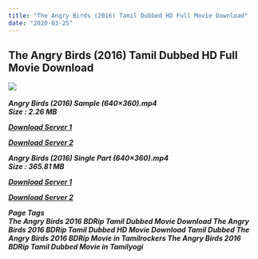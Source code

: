 ```yaml
---
title: "The Angry Birds (2016) Tamil Dubbed HD Full Movie Download"
date: "2020-03-25"
---
```


## The Angry Birds (2016) Tamil Dubbed HD Full Movie Download

![](https://images.moviebuff.com/a1c23baa-b95a-4fe2-b532-b129c8ff12a2?w=1000) 

_**Angry Birds (2016) Sample (640×360).mp4  
Size : 2.26 MB**_

[_**Download Server 1**_](http://du1.wetransfer.vip/files/Tamil{fd620c6e78cfff08ebfb4d2d3131a235617ba7e0206610644c5f25f325d4dc51}20Dubbed{fd620c6e78cfff08ebfb4d2d3131a235617ba7e0206610644c5f25f325d4dc51}20Movies/Tamil{fd620c6e78cfff08ebfb4d2d3131a235617ba7e0206610644c5f25f325d4dc51}20Recent{fd620c6e78cfff08ebfb4d2d3131a235617ba7e0206610644c5f25f325d4dc51}20Dubbed{fd620c6e78cfff08ebfb4d2d3131a235617ba7e0206610644c5f25f325d4dc51}20Movies/The{fd620c6e78cfff08ebfb4d2d3131a235617ba7e0206610644c5f25f325d4dc51}20Angry{fd620c6e78cfff08ebfb4d2d3131a235617ba7e0206610644c5f25f325d4dc51}20Birds{fd620c6e78cfff08ebfb4d2d3131a235617ba7e0206610644c5f25f325d4dc51}20(2016)/The{fd620c6e78cfff08ebfb4d2d3131a235617ba7e0206610644c5f25f325d4dc51}20Angry{fd620c6e78cfff08ebfb4d2d3131a235617ba7e0206610644c5f25f325d4dc51}20Birds{fd620c6e78cfff08ebfb4d2d3131a235617ba7e0206610644c5f25f325d4dc51}20(2016){fd620c6e78cfff08ebfb4d2d3131a235617ba7e0206610644c5f25f325d4dc51}20BDRip/Angry{fd620c6e78cfff08ebfb4d2d3131a235617ba7e0206610644c5f25f325d4dc51}20Birds{fd620c6e78cfff08ebfb4d2d3131a235617ba7e0206610644c5f25f325d4dc51}20(2016){fd620c6e78cfff08ebfb4d2d3131a235617ba7e0206610644c5f25f325d4dc51}20Sample{fd620c6e78cfff08ebfb4d2d3131a235617ba7e0206610644c5f25f325d4dc51}20(640x360).mp4)

[_**Download Server 2**_](http://du1.wetransfer.vip/files/Tamil{fd620c6e78cfff08ebfb4d2d3131a235617ba7e0206610644c5f25f325d4dc51}20Dubbed{fd620c6e78cfff08ebfb4d2d3131a235617ba7e0206610644c5f25f325d4dc51}20Movies/Tamil{fd620c6e78cfff08ebfb4d2d3131a235617ba7e0206610644c5f25f325d4dc51}20Recent{fd620c6e78cfff08ebfb4d2d3131a235617ba7e0206610644c5f25f325d4dc51}20Dubbed{fd620c6e78cfff08ebfb4d2d3131a235617ba7e0206610644c5f25f325d4dc51}20Movies/The{fd620c6e78cfff08ebfb4d2d3131a235617ba7e0206610644c5f25f325d4dc51}20Angry{fd620c6e78cfff08ebfb4d2d3131a235617ba7e0206610644c5f25f325d4dc51}20Birds{fd620c6e78cfff08ebfb4d2d3131a235617ba7e0206610644c5f25f325d4dc51}20(2016)/The{fd620c6e78cfff08ebfb4d2d3131a235617ba7e0206610644c5f25f325d4dc51}20Angry{fd620c6e78cfff08ebfb4d2d3131a235617ba7e0206610644c5f25f325d4dc51}20Birds{fd620c6e78cfff08ebfb4d2d3131a235617ba7e0206610644c5f25f325d4dc51}20(2016){fd620c6e78cfff08ebfb4d2d3131a235617ba7e0206610644c5f25f325d4dc51}20BDRip/Angry{fd620c6e78cfff08ebfb4d2d3131a235617ba7e0206610644c5f25f325d4dc51}20Birds{fd620c6e78cfff08ebfb4d2d3131a235617ba7e0206610644c5f25f325d4dc51}20(2016){fd620c6e78cfff08ebfb4d2d3131a235617ba7e0206610644c5f25f325d4dc51}20Sample{fd620c6e78cfff08ebfb4d2d3131a235617ba7e0206610644c5f25f325d4dc51}20(640x360).mp4)

_**Angry Birds (2016) Single Part (640×360).mp4  
Size : 365.81 MB**_

[_**Download Server 1**_](http://du1.wetransfer.vip/files/Tamil{fd620c6e78cfff08ebfb4d2d3131a235617ba7e0206610644c5f25f325d4dc51}20Dubbed{fd620c6e78cfff08ebfb4d2d3131a235617ba7e0206610644c5f25f325d4dc51}20Movies/Tamil{fd620c6e78cfff08ebfb4d2d3131a235617ba7e0206610644c5f25f325d4dc51}20Recent{fd620c6e78cfff08ebfb4d2d3131a235617ba7e0206610644c5f25f325d4dc51}20Dubbed{fd620c6e78cfff08ebfb4d2d3131a235617ba7e0206610644c5f25f325d4dc51}20Movies/The{fd620c6e78cfff08ebfb4d2d3131a235617ba7e0206610644c5f25f325d4dc51}20Angry{fd620c6e78cfff08ebfb4d2d3131a235617ba7e0206610644c5f25f325d4dc51}20Birds{fd620c6e78cfff08ebfb4d2d3131a235617ba7e0206610644c5f25f325d4dc51}20(2016)/The{fd620c6e78cfff08ebfb4d2d3131a235617ba7e0206610644c5f25f325d4dc51}20Angry{fd620c6e78cfff08ebfb4d2d3131a235617ba7e0206610644c5f25f325d4dc51}20Birds{fd620c6e78cfff08ebfb4d2d3131a235617ba7e0206610644c5f25f325d4dc51}20(2016){fd620c6e78cfff08ebfb4d2d3131a235617ba7e0206610644c5f25f325d4dc51}20BDRip/Angry{fd620c6e78cfff08ebfb4d2d3131a235617ba7e0206610644c5f25f325d4dc51}20Birds{fd620c6e78cfff08ebfb4d2d3131a235617ba7e0206610644c5f25f325d4dc51}20(2016){fd620c6e78cfff08ebfb4d2d3131a235617ba7e0206610644c5f25f325d4dc51}20Single{fd620c6e78cfff08ebfb4d2d3131a235617ba7e0206610644c5f25f325d4dc51}20Part{fd620c6e78cfff08ebfb4d2d3131a235617ba7e0206610644c5f25f325d4dc51}20(640x360).mp4)

[_**Download Server 2**_](http://du1.wetransfer.vip/files/Tamil{fd620c6e78cfff08ebfb4d2d3131a235617ba7e0206610644c5f25f325d4dc51}20Dubbed{fd620c6e78cfff08ebfb4d2d3131a235617ba7e0206610644c5f25f325d4dc51}20Movies/Tamil{fd620c6e78cfff08ebfb4d2d3131a235617ba7e0206610644c5f25f325d4dc51}20Recent{fd620c6e78cfff08ebfb4d2d3131a235617ba7e0206610644c5f25f325d4dc51}20Dubbed{fd620c6e78cfff08ebfb4d2d3131a235617ba7e0206610644c5f25f325d4dc51}20Movies/The{fd620c6e78cfff08ebfb4d2d3131a235617ba7e0206610644c5f25f325d4dc51}20Angry{fd620c6e78cfff08ebfb4d2d3131a235617ba7e0206610644c5f25f325d4dc51}20Birds{fd620c6e78cfff08ebfb4d2d3131a235617ba7e0206610644c5f25f325d4dc51}20(2016)/The{fd620c6e78cfff08ebfb4d2d3131a235617ba7e0206610644c5f25f325d4dc51}20Angry{fd620c6e78cfff08ebfb4d2d3131a235617ba7e0206610644c5f25f325d4dc51}20Birds{fd620c6e78cfff08ebfb4d2d3131a235617ba7e0206610644c5f25f325d4dc51}20(2016){fd620c6e78cfff08ebfb4d2d3131a235617ba7e0206610644c5f25f325d4dc51}20BDRip/Angry{fd620c6e78cfff08ebfb4d2d3131a235617ba7e0206610644c5f25f325d4dc51}20Birds{fd620c6e78cfff08ebfb4d2d3131a235617ba7e0206610644c5f25f325d4dc51}20(2016){fd620c6e78cfff08ebfb4d2d3131a235617ba7e0206610644c5f25f325d4dc51}20Single{fd620c6e78cfff08ebfb4d2d3131a235617ba7e0206610644c5f25f325d4dc51}20Part{fd620c6e78cfff08ebfb4d2d3131a235617ba7e0206610644c5f25f325d4dc51}20(640x360).mp4)

_**Page Tags  
The Angry Birds 2016 BDRip Tamil Dubbed Movie Download The Angry Birds 2016 BDRip Tamil Dubbed HD Movie Download Tamil Dubbed The Angry Birds 2016 BDRip Movie in Tamilrockers The Angry Birds 2016 BDRip Tamil Dubbed Movie in Tamilyogi**_
